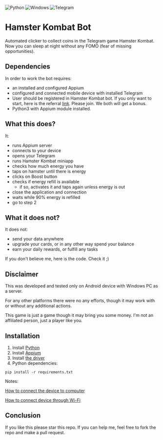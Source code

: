 ![Python](https://img.shields.io/badge/python-3670A0?style=for-the-badge&logo=python&logoColor=ffdd54)
![Windows](https://img.shields.io/badge/Windows-0078D6?style=for-the-badge&logo=windows&logoColor=white)
![Telegram](https://img.shields.io/badge/Telegram-2CA5E0?style=for-the-badge&logo=telegram&logoColor=white)

# Hamster Kombat Bot

Automated clicker to collect coins in the Telegram game Hamster Kombat.
Now you can sleep at night without any FOMO (fear of missing opportunities).

## Dependencies

In order to work the bot requires:
- an installed and configured Appium
- configured and connected mobile device with installed Telegram
- User should be registered in Hamster Kombat bot. If you only want to start,
 here is the referral
 [link](https://t.me/hamster_koMbat_bot/start?startapp=kentId5227105337).
 Please join. We both will get a bonus.
- Python3 with Appium module installed.

## What this does?
It:
- runs Appium server
- connects to your device
- opens your Telegram
- runs Hamster Kombat miniapp
- checks how much energy you have
- taps on hamster until there is energy
- clicks on Boost button
- checks if energy refill is available
  - if so, activates it and taps again unless energy is out
- close the application and connection
- waits while 90% energy is refilled
- go to step 2

## What it does not?
It does not:
- send your data anywhere
- upgrade your cards, or in any other way spend your balance
- earn your daily rewards, or fulfill any tasks

If you don't believe me, here is the code. Check it ;)

## Disclaimer
This was developed and tested only on Android device with Windows PC
 as a server.

For any other platforms there were no any efforts, though it may work
 with or without any additional actions.

This game is just a game though it may bring you some money.
I'm not an affiliated person, just a player like you.

## Installation
1. Install [Python](https://www.python.org/downloads/)
2. Install [Appium](https://appium.io/docs/en/2.0/quickstart/install/)
3. Install [the driver](https://appium.io/docs/en/2.0/quickstart/uiauto2-driver/)
4. Python dependencies:
```
pip install -r requirements.txt
```
Notes:

[How to connect the device to computer](https://www.seleniumeasy.com/appium-tutorials/configure-appium-on-real-devices-android-to-execute-tests#google_vignette)

[How to connect device through Wi-Fi](https://discuss.appium.io/t/tutorial-how-to-run-tests-on-real-android-device-remotely-through-wi-fi/1135)

## Conclusion

If you like this please star this repo.
If you can help me, feel free to fork the repo and make a pull request.
